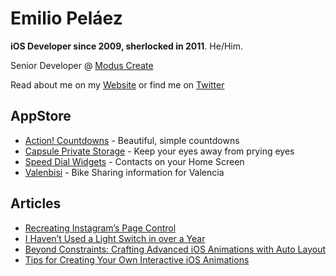 # Emilio Peláez
**iOS Developer since 2009, sherlocked in 2011**. He/Him.

Senior Developer @ [Modus Create](https://github.com/ModusCreateOrg)

Read about me on my [Website](http://emiliopelaez.me) or find me on [Twitter](https://twitter.com/EmilioPelaez)


## AppStore
 - [Action! Countdowns](https://apps.apple.com/us/app/action-countdowns/id1457799658) - Beautiful, simple countdowns
 - [Capsule Private Storage](https://apps.apple.com/us/app/capsule-private-storage/id1558429748) - Keep your eyes away from prying eyes
 - [Speed Dial Widgets](https://apps.apple.com/us/app/phone-home-widgets/id1550574694) - Contacts on your Home Screen
 - [Valenbisi](https://apps.apple.com/us/app/valenbisi-stations/id1530171896) - Bike Sharing information for Valencia


## Articles
 - [Recreating Instagram’s Page Control](https://medium.com/@Pelaez/recreating-instagrams-page-control-ebc2103b8a39)
 - [I Haven’t Used a Light Switch in over a Year](https://medium.com/@Pelaez/i-havent-used-a-light-switch-in-over-a-year-c9261abb8912)
 - [Beyond Constraints: Crafting Advanced iOS Animations with Auto Layout](https://savvyapps.com/blog/advanced-ios-animations-with-auto-layout)
 - [Tips for Creating Your Own Interactive iOS Animations](https://savvyapps.com/blog/tips-create-your-own-interactive-ios-animations)
